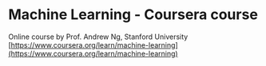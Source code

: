 # Machine Learning - Coursera course 

Online course by Prof. Andrew Ng, Stanford University     
[https://www.coursera.org/learn/machine-learning](https://www.coursera.org/learn/machine-learning)

